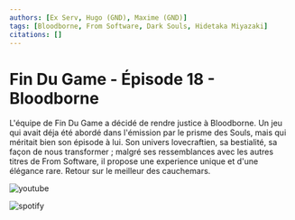 ```yaml
---
authors: [Ex Serv, Hugo (GND), Maxime (GND)]
tags: [Bloodborne, From Software, Dark Souls, Hidetaka Miyazaki]
citations: []
---
```


# Fin Du Game - Épisode 18 - Bloodborne

L'équipe de Fin Du Game a décidé de rendre justice à Bloodborne. Un jeu qui avait déja été abordé dans l'émission par le prisme des Souls, mais qui méritait bien son épisode à lui. Son univers lovecraftien, sa bestialité, sa façon de nous transformer ; malgré ses ressemblances avec les autres titres de From Software, il propose une experience unique et d'une élégance rare. Retour sur le meilleur des cauchemars.

![youtube](https://www.youtube.com/watch?v=ekcUFTxBINU)

![spotify](https://open.spotify.com/episode/2gShdPLGFaf0SlxM2UywJl)

